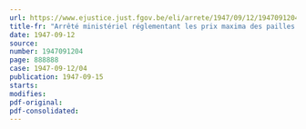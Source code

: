 ```yaml
---
url: https://www.ejustice.just.fgov.be/eli/arrete/1947/09/12/1947091204/justel
title-fr: "Arrêté ministériel réglementant les prix maxima des pailles de la récolte 1947"
date: 1947-09-12
source:
number: 1947091204
page: 888888
case: 1947-09-12/04
publication: 1947-09-15
starts:
modifies:
pdf-original:
pdf-consolidated:
---
```


